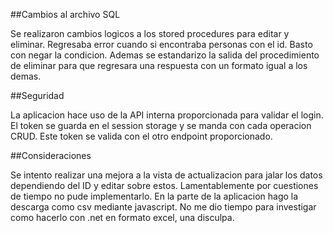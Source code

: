 ##Cambios al archivo SQL

Se realizaron cambios logicos a los stored procedures para editar y eliminar. Regresaba error cuando si encontraba personas con el id. Basto con negar la condicion.
Ademas se estandarizo la salida del procedimiento de eliminar para que regresara una respuesta con un formato igual a los demas.


##Seguridad

La aplicacion hace uso de la API interna proporcionada para validar el login. El token se guarda en el session storage y se manda con cada operacion CRUD. Este token se valida con el otro endpoint proporcionado.


##Consideraciones

Se intento realizar una mejora a la vista de actualizacion para jalar los datos dependiendo del ID y editar sobre estos. Lamentablemente por cuestiones de tiempo no pude implementarlo.
En la parte de la aplicacion hago la descarga como csv mediante javascript. No me dio tiempo para investigar como hacerlo con .net en formato excel, una disculpa.

